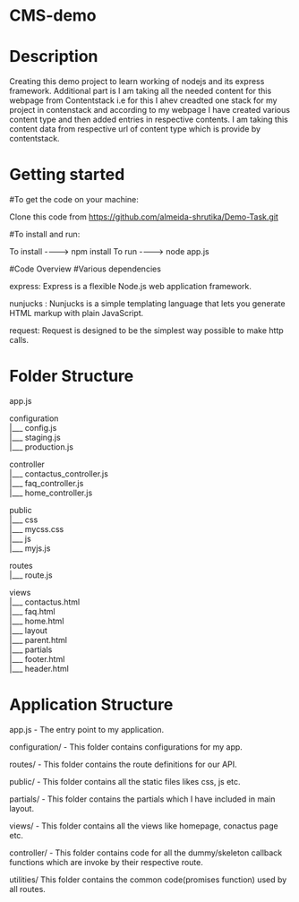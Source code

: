# CMS-demo
# Description
Creating this demo project to learn working of nodejs and its express framework. Additional part is I am taking all the needed content for this webpage from Contentstack i.e for this I ahev creadted one stack for my project in contenstack and according to my webpage I have created various content type and then added entries in respective contents. I am taking this content data from respective url of content type which is provide by contentstack.

# Getting started

#To get the code on your machine:

Clone this code from https://github.com/almeida-shrutika/Demo-Task.git

#To install and run:

To install ----> npm install 
To run ----> node app.js

#Code Overview
#Various dependencies

express: Express is a flexible Node.js web application framework.

nunjucks : Nunjucks is a simple templating language that lets you generate HTML markup with plain JavaScript.

request: Request is designed to be the simplest way possible to make http calls.

# Folder Structure

app.js                                                                                                                

configuration                                                                                                                
   |___ config.js  
   |___ staging.js    
   |___ production.js   

controller    
   |___ contactus_controller.js    
   |___ faq_controller.js     
   |___ home_controller.js     

public   
   |___ css    
          |___ mycss.css    
   |___ js      
          |___ myjs.js  
          
routes  
  |___ route.js   

views   
  |___ contactus.html   
  |___ faq.html  
  |___ home.html   
  |___ layout      
        |___ parent.html   
  |___ partials   
        |___ footer.html   
        |___ header.html   
  

# Application Structure

app.js - The entry point to my application.

configuration/ - This folder contains configurations for my app.

routes/ - This folder contains the route definitions for our API.

public/ - This folder contains all the static files likes css, js etc.

partials/ - This folder contains the partials which I have included in main layout.

views/ - This folder contains all the views like homepage, conactus page etc.

controller/ - This folder contains code for all the dummy/skeleton callback functions which are invoke by their respective route. 

utilities/ This folder contains the common code(promises function) used by all routes.

